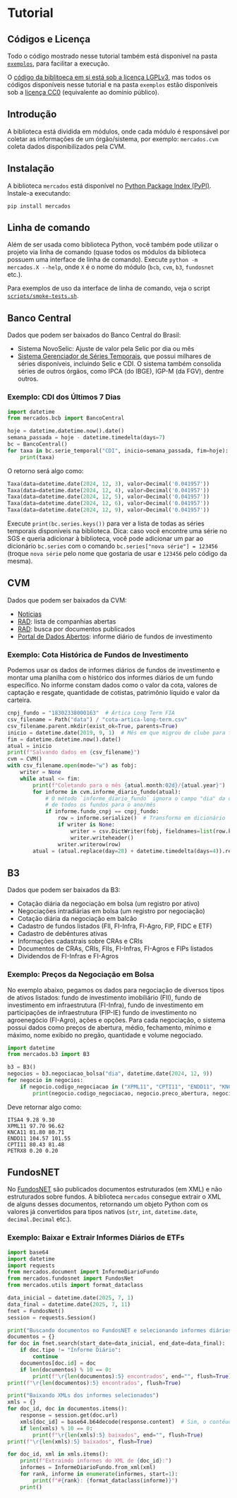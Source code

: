 # Tutorial

## Códigos e Licença

Todo o código mostrado nesse tutorial também está disponível na pasta
[`exemplos`](https://github.com/PythonicCafe/mercados/blob/develop/exemplos), para facilitar a execução.

O [código da biblitoeca em si está sob a licença
LGPLv3](https://github.com/PythonicCafe/mercados/tree/develop?tab=readme-ov-file#licen%C3%A7a), mas todos os códigos
disponíveis nesse tutorial e na pasta `exemplos` estão disponíveis sob a [licença
CC0](https://creativecommons.org/public-domain/cc0/) (equivalente ao domínio público).

## Introdução

A biblioteca está dividida em módulos, onde cada módulo é responsável por coletar as informações de um órgão/sistema,
por exemplo: `mercados.cvm` coleta dados disponibilizados pela CVM.

## Instalação

A biblioteca `mercados` está disponível no [Python Package Index (PyPI)](https://pypi.org/). Instale-a executando:

```shell
pip install mercados
```

## Linha de comando

Além de ser usada como biblioteca Python, você também pode utilizar o projeto via linha de comando (quase todos os
módulos da biblioteca possuem uma interface de linha de comando). Execute `python -m mercados.X --help`, onde `X` é o
nome do módulo (`bcb`, `cvm`, `b3`, `fundosnet` etc.).

Para exemplos de uso da interface de linha de comando, veja o script
[`scripts/smoke-tests.sh`](https://github.com/PythonicCafe/mercados/blob/develop/scripts/smoke-test.sh).


## Banco Central

Dados que podem ser baixados do Banco Central do Brasil:
- Sistema NovoSelic: Ajuste de valor pela Selic por dia ou mês
- [Sistema Gerenciador de Séries
  Temporais](https://www3.bcb.gov.br/sgspub/localizarseries/localizarSeries.do?method=prepararTelaLocalizarSeries), que
  possui milhares de séries disponíveis, incluindo Selic e CDI. O sistema também consolida séries de outros órgãos,
  como IPCA (do IBGE), IGP-M (da FGV), dentre outros.

### Exemplo: CDI dos Últimos 7 Dias

```python
import datetime
from mercados.bcb import BancoCentral

hoje = datetime.datetime.now().date()
semana_passada = hoje - datetime.timedelta(days=7)
bc = BancoCentral()
for taxa in bc.serie_temporal("CDI", inicio=semana_passada, fim=hoje):
    print(taxa)
```

O retorno será algo como:

```python
Taxa(data=datetime.date(2024, 12, 3), valor=Decimal('0.041957'))
Taxa(data=datetime.date(2024, 12, 4), valor=Decimal('0.041957'))
Taxa(data=datetime.date(2024, 12, 5), valor=Decimal('0.041957'))
Taxa(data=datetime.date(2024, 12, 6), valor=Decimal('0.041957'))
Taxa(data=datetime.date(2024, 12, 9), valor=Decimal('0.041957'))
```

Execute `print(bc.series.keys())` para ver a lista de todas as séries temporais disponíveis na biblioteca. Dica: caso
você encontre uma série no SGS e queria adicionar à biblioteca, você pode adicionar um par ao dicionário `bc.series`
com o comando `bc.series["nova série"] = 123456` (troque `nova série` pelo nome que gostaria de usar e `123456` pelo
código da mesma).


## CVM

Dados que podem ser baixados da CVM:

- [Notícias](https://www.gov.br/cvm/pt-br/assuntos/noticias)
- [RAD](https://www.rad.cvm.gov.br/ENET/frmConsultaExternaCVM.aspx): lista de companhias abertas
- [RAD](https://www.rad.cvm.gov.br/ENET/frmConsultaExternaCVM.aspx): busca por documentos publicados
- [Portal de Dados Abertos](https://dados.cvm.gov.br/): informe diário de fundos de investimento


### Exemplo: Cota Histórica de Fundos de Investimento

Podemos usar os dados de informes diários de fundos de investimento e montar uma planilha com o histórico dos informes
diários de um fundo específico. No informe constam dados como o valor da cota, valores de captação e resgate,
quantidade de cotistas, patrimônio líquido e valor da carteira.


```python
cnpj_fundo = "18302338000163"  # Ártica Long Term FIA
csv_filename = Path("data") / "cota-artica-long-term.csv"
csv_filename.parent.mkdir(exist_ok=True, parents=True)
inicio = datetime.date(2019, 9, 1)  # Mês em que migrou de clube para fundo (dados de clube não ficam disponíveis)
fim = datetime.datetime.now().date()
atual = inicio
print(f"Salvando dados em {csv_filename}")
cvm = CVM()
with csv_filename.open(mode="w") as fobj:
    writer = None
    while atual <= fim:
        print(f"Coletando para o mês {atual.month:02d}/{atual.year}")
        for informe in cvm.informe_diario_fundo(atual):
            # O método `informe_diario_fundo` ignora o campo "dia" da data passada e retorna todos os informes diários
            # de todos os fundos para o ano/mês
            if informe.fundo_cnpj == cnpj_fundo:
                row = informe.serialize()  # Transforma em dicionário
                if writer is None:
                    writer = csv.DictWriter(fobj, fieldnames=list(row.keys()))
                    writer.writeheader()
                writer.writerow(row)
        atual = (atual.replace(day=28) + datetime.timedelta(days=4)).replace(day=1)  # Próximo mês
```


## B3

Dados que podem ser baixados da B3:
- Cotação diária da negociação em bolsa (um registro por ativo)
- Negociações intradiárias em bolsa (um registro por negociação)
- Cotação diária da negociação em balcão
- Cadastro de fundos listados (FII, FI-Infra, FI-Agro, FIP, FIDC e ETF)
- Cadastro de debêntures ativas
- Informações cadastrais sobre CRAs e CRIs
- Documentos de CRAs, CRIs, FIIs, FI-Infras, FI-Agros e FIPs listados
- Dividendos de FI-Infras e FI-Agros

### Exemplo: Preços da Negociação em Bolsa

No exemplo abaixo, pegamos os dados para negociação de diversos tipos de ativos listados: fundo de investimento
imobiliário (FII), fundo de investimento em infraestrutura (FI-Infra), fundo de investimento em participações de
infraestrutura (FIP-IE) fundo de investimento no agroenegócio (FI-Agro), ações e opções. Para cada negociação, o
sistema possui dados como preços de abertura, médio, fechamento, mínimo e máximo, nome exibido no pregão, quantidade e
volume negociado.

```python
import datetime
from mercados.b3 import B3

b3 = B3()
negocios = b3.negociacao_bolsa("dia", datetime.date(2024, 12, 9))
for negocio in negocios:
    if negocio.codigo_negociacao in ("XPML11", "CPTI11", "ENDD11", "KNCA11", "ITSA4", "PETRX8"):
        print(negocio.codigo_negociacao, negocio.preco_abertura, negocio.preco_ultimo)
```

Deve retornar algo como:

```
ITSA4 9.28 9.30
XPML11 97.70 96.62
KNCA11 81.80 80.71
ENDD11 104.57 101.55
CPTI11 80.43 81.48
PETRX8 0.20 0.20
```


## FundosNET

No [FundosNET](https://fnet.bmfbovespa.com.br/fnet/publico/abrirGerenciadorDocumentosCVM) são publicados documentos estruturados (em XML) e não estruturados sobre fundos.
A biblioteca `mercados` consegue extrair o XML de alguns desses documentos, retornando um objeto Python com os valores
já convertidos para tipos nativos (`str`, `int`, `datetime.date`, `decimal.Decimal` etc.).

### Exemplo: Baixar e Extrair Informes Diários de ETFs

```python
import base64
import datetime
import requests
from mercados.document import InformeDiarioFundo
from mercados.fundosnet import FundosNet
from mercados.utils import format_dataclass

data_inicial = datetime.date(2025, 7, 1)
data_final = datetime.date(2025, 7, 11)
fnet = FundosNet()
session = requests.Session()

print("Buscando documentos no FundosNET e selecionando informes diários")
documentos = {}
for doc in fnet.search(start_date=data_inicial, end_date=data_final):
    if doc.tipo != "Informe Diário":
        continue
    documentos[doc.id] = doc
    if len(documentos) % 10 == 0:
        print(f"\r{len(documentos):5} encontrados", end="", flush=True)
print(f"\r{len(documentos):5} encontrados", flush=True)

print("Baixando XMLs dos informes selecionados")
xmls = {}
for doc_id, doc in documentos.items():
    response = session.get(doc.url)
    xmls[doc_id] = base64.b64decode(response.content)  # Sim, o contéudo é retornado em base64 :|
    if len(xmls) % 10 == 0:
        print(f"\r{len(xmls):5} baixados", end="", flush=True)
print(f"\r{len(xmls):5} baixados", flush=True)

for doc_id, xml in xmls.items():
    print(f"Extraindo informes do XML de {doc_id}:")
    informes = InformeDiarioFundo.from_xml(xml)
    for rank, informe in enumerate(informes, start=1):
        print(f"#{rank}: {format_dataclass(informe)}")
    print()
```
